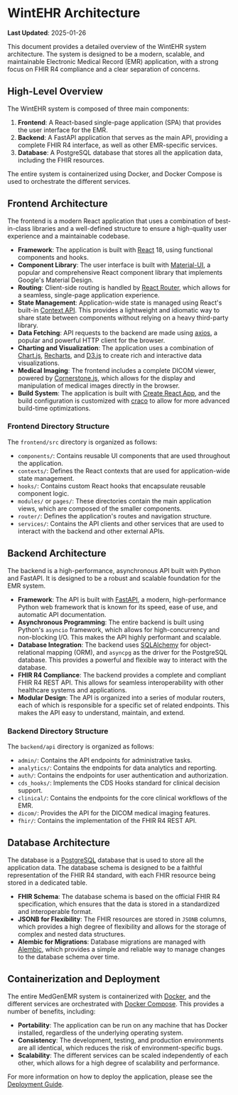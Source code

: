 # WintEHR Architecture

**Last Updated**: 2025-01-26

This document provides a detailed overview of the WintEHR system architecture. The system is designed to be a modern, scalable, and maintainable Electronic Medical Record (EMR) application, with a strong focus on FHIR R4 compliance and a clear separation of concerns.

## High-Level Overview

The WintEHR system is composed of three main components:

1.  **Frontend**: A React-based single-page application (SPA) that provides the user interface for the EMR.
2.  **Backend**: A FastAPI application that serves as the main API, providing a complete FHIR R4 interface, as well as other EMR-specific services.
3.  **Database**: A PostgreSQL database that stores all the application data, including the FHIR resources.

The entire system is containerized using Docker, and Docker Compose is used to orchestrate the different services.

## Frontend Architecture

The frontend is a modern React application that uses a combination of best-in-class libraries and a well-defined structure to ensure a high-quality user experience and a maintainable codebase.

*   **Framework**: The application is built with [React](https://reactjs.org/) 18, using functional components and hooks.
*   **Component Library**: The user interface is built with [Material-UI](https://mui.com/), a popular and comprehensive React component library that implements Google's Material Design.
*   **Routing**: Client-side routing is handled by [React Router](https://reactrouter.com/), which allows for a seamless, single-page application experience.
*   **State Management**: Application-wide state is managed using React's built-in [Context API](https://reactjs.org/docs/context.html). This provides a lightweight and idiomatic way to share state between components without relying on a heavy third-party library.
*   **Data Fetching**: API requests to the backend are made using [axios](https://axios-http.com/), a popular and powerful HTTP client for the browser.
*   **Charting and Visualization**: The application uses a combination of [Chart.js](https://www.chartjs.org/), [Recharts](https://recharts.org/), and [D3.js](https://d3js.org/) to create rich and interactive data visualizations.
*   **Medical Imaging**: The frontend includes a complete DICOM viewer, powered by [Cornerstone.js](https://www.cornerstonejs.org/), which allows for the display and manipulation of medical images directly in the browser.
*   **Build System**: The application is built with [Create React App](https://create-react-app.dev/), and the build configuration is customized with [craco](https://craco.js.org/) to allow for more advanced build-time optimizations.

### Frontend Directory Structure

The `frontend/src` directory is organized as follows:

*   `components/`: Contains reusable UI components that are used throughout the application.
*   `contexts/`: Defines the React contexts that are used for application-wide state management.
*   `hooks/`: Contains custom React hooks that encapsulate reusable component logic.
*   `modules/` or `pages/`: These directories contain the main application views, which are composed of the smaller components.
*   `router/`: Defines the application's routes and navigation structure.
*   `services/`: Contains the API clients and other services that are used to interact with the backend and other external APIs.

## Backend Architecture

The backend is a high-performance, asynchronous API built with Python and FastAPI. It is designed to be a robust and scalable foundation for the EMR system.

*   **Framework**: The API is built with [FastAPI](https://fastapi.tiangolo.com/), a modern, high-performance Python web framework that is known for its speed, ease of use, and automatic API documentation.
*   **Asynchronous Programming**: The entire backend is built using Python's `asyncio` framework, which allows for high-concurrency and non-blocking I/O. This makes the API highly performant and scalable.
*   **Database Integration**: The backend uses [SQLAlchemy](https://www.sqlalchemy.org/) for object-relational mapping (ORM), and `asyncpg` as the driver for the PostgreSQL database. This provides a powerful and flexible way to interact with the database.
*   **FHIR R4 Compliance**: The backend provides a complete and compliant FHIR R4 REST API. This allows for seamless interoperability with other healthcare systems and applications.
*   **Modular Design**: The API is organized into a series of modular routers, each of which is responsible for a specific set of related endpoints. This makes the API easy to understand, maintain, and extend.

### Backend Directory Structure

The `backend/api` directory is organized as follows:

*   `admin/`: Contains the API endpoints for administrative tasks.
*   `analytics/`: Contains the endpoints for data analytics and reporting.
*   `auth/`: Contains the endpoints for user authentication and authorization.
*   `cds_hooks/`: Implements the CDS Hooks standard for clinical decision support.
*   `clinical/`: Contains the endpoints for the core clinical workflows of the EMR.
*   `dicom/`: Provides the API for the DICOM medical imaging features.
*   `fhir/`: Contains the implementation of the FHIR R4 REST API.

## Database Architecture

The database is a [PostgreSQL](https://www.postgresql.org/) database that is used to store all the application data. The database schema is designed to be a faithful representation of the FHIR R4 standard, with each FHIR resource being stored in a dedicated table.

*   **FHIR Schema**: The database schema is based on the official FHIR R4 specification, which ensures that the data is stored in a standardized and interoperable format.
*   **JSONB for Flexibility**: The FHIR resources are stored in `JSONB` columns, which provides a high degree of flexibility and allows for the storage of complex and nested data structures.
*   **Alembic for Migrations**: Database migrations are managed with [Alembic](https://alembic.sqlalchemy.org/), which provides a simple and reliable way to manage changes to the database schema over time.

## Containerization and Deployment

The entire MedGenEMR system is containerized with [Docker](https://www.docker.com/), and the different services are orchestrated with [Docker Compose](https://docs.docker.com/compose/). This provides a number of benefits, including:

*   **Portability**: The application can be run on any machine that has Docker installed, regardless of the underlying operating system.
*   **Consistency**: The development, testing, and production environments are all identical, which reduces the risk of environment-specific bugs.
*   **Scalability**: The different services can be scaled independently of each other, which allows for a high degree of scalability and performance.

For more information on how to deploy the application, please see the [Deployment Guide](docs/DEPLOYMENT_GUIDE.md).
